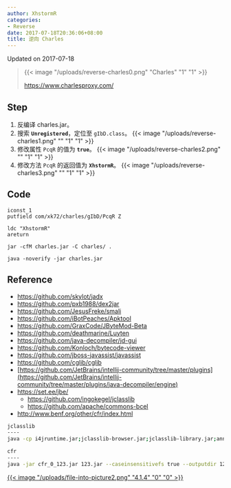 ```yaml
---
author: XhstormR
categories:
- Reverse
date: 2017-07-18T20:36:06+08:00
title: 逆向 Charles
---
```


<!--more-->

Updated on 2017-07-18

> {{< image "/uploads/reverse-charles0.png" "Charles" "1" "1" >}}
>
> https://www.charlesproxy.com/

## Step
1. 反编译 charles.jar。
2. 搜索 **`Unregistered`**，定位至 `gIbD.class`。
{{< image "/uploads/reverse-charles1.png" "" "1" "1" >}}
3. 修改属性 `PcqR` 的值为 **`true`**。
{{< image "/uploads/reverse-charles2.png" "" "1" "1" >}}
4. 修改方法 `PcqR` 的返回值为 **`XhstormR`**。
{{< image "/uploads/reverse-charles3.png" "" "1" "1" >}}

## Code
```
iconst_1
putfield com/xk72/charles/gIbD/PcqR Z
```

```
ldc "XhstormR"
areturn
```

```
jar -cfM charles.jar -C charles/ .
```

```
java -noverify -jar charles.jar
```

## Reference
* https://github.com/skylot/jadx
* https://github.com/pxb1988/dex2jar
* https://github.com/JesusFreke/smali
* https://github.com/iBotPeaches/Apktool
* https://github.com/GraxCode/JByteMod-Beta
* https://github.com/deathmarine/Luyten
* https://github.com/java-decompiler/jd-gui
* https://github.com/Konloch/bytecode-viewer
* https://github.com/jboss-javassist/javassist
* https://github.com/cglib/cglib
* [https://github.com/JetBrains/intellij-community/tree/master/plugins](https://github.com/JetBrains/intellij-community/tree/master/plugins/java-decompiler/engine)
* https://set.ee/jbe/
  * https://github.com/ingokegel/jclasslib
  * https://github.com/apache/commons-bcel
* http://www.benf.org/other/cfr/index.html

```bash
jclasslib
----
java -cp i4jruntime.jar;jclasslib-browser.jar;jclasslib-library.jar;annotations-13.0.jar;kotlin-stdlib-1.1.50.jar;kotlinx.dom-0.0.10.jar;miglayout-core-5.0.jar;miglayout-swing-5.0.jar; org.gjt.jclasslib.browser.BrowserApplication

cfr
----
java -jar cfr_0_123.jar 123.jar --caseinsensitivefs true --outputdir 123
```

[{{< image "/uploads/file-into-picture2.png" "4.1.4" "0" "0" >}}](http://ww4.sinaimg.cn/large/a15b4afely1fhpf98jnuxj203k03k4r4)
